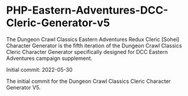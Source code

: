 # PHP-Eastern-Adventures-DCC-Cleric-Generator-v5
The Dungeon Crawl Classics Eastern Adventures Redux Cleric [Sohei] Character Generator is the fifth iteration of the Dungeon Crawl Classics Cleric Character Generator specifically designed for DCC Eastern Adventures campaign supplement.


Initial commit: 2022-05-30

The initial commit for the Dungeon Crawl Classics Cleric Character Generator V5.

